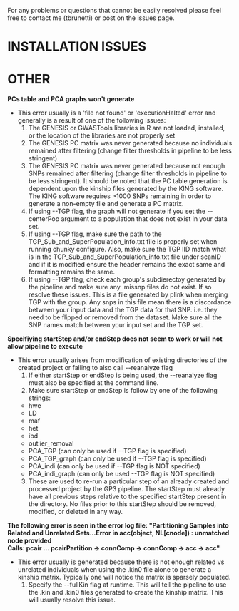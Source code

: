 For any problems or questions that cannot be easily resolved please feel free to contact me (tbrunetti) or post on the issues page.

# INSTALLATION ISSUES



# OTHER
__PCs table and PCA graphs won't generate__
  * This error usually is a 'file not found' or 'executionHalted' error and generally is a result of one of the following issues:  
	1.  The GENESIS or GWASTools libraries in R are not loaded, installed, or the location of the libraries are not properly set
	2.  The GENESIS PC matrix was never generated because no individuals remained after filtering (change filter thresholds in pipeline to be less stringent)
	3.  The GENESIS PC matrix was never generated because not enough SNPs remained after filtering (change filter thresholds in pipeline to be less stringent).  It should be noted that the PC table generation is dependent upon the kinship files generated by the KING software.  The KING software requires >1000 SNPs remaining in order to generate a non-empty file and generate a PC matrix.
	4.  If using --TGP flag, the graph will not generate if you set the --centerPop argument to a population that does not exist in your data set.
	5.  If using --TGP flag, make sure the path to the TGP_Sub_and_SuperPopulation_info.txt file is properly set when running chunky configure.  Also, make sure the TGP IID match what is in the TGP_Sub_and_SuperPopulation_info.txt file under scanID and if it is modified ensure the header remains the exact same and formatting remains the same.
	6.  If using --TGP flag, check each group's subdierectoy generated by the pipeline and make sure any .missnp files do not exist.  If so resolve these issues.  This is a file generated by plink when merging TGP with the group.  Any snps in this file mean there is a discordance between your input data and the TGP data for that SNP.  i.e. they need to be flipped or removed from the dataset.  Make sure all the SNP names match between your input set and the TGP set.

__Specifiying startStep and/or endStep does not seem to work or will not allow pipeline to execute__
  * This error usually arises from modification of existing directories of the created project or failing to also call --reanalyze flag
	1.  If either startStep or endStep is being used, the --reanalyze flag must also be specified at the command line.
	2.  Make sure startStep or endStep is follow by one of the following strings:  
    * hwe
    * LD
    * maf
    * het
    * ibd
    * outlier_removal
    * PCA_TGP (can only be used if --TGP flag is specified)
    * PCA_TGP_graph (can only be used if --TGP flag is specified)
    * PCA_indi (can only be used if --TGP flag is NOT specified)
    * PCA_indi_graph (can only be used --TGP flag is NOT specified)  
	3.  These are used to re-run a particular step of an already created and processed project by the GP3 pipeline.  The startStep must already have all previous steps relative to the specified startStep present in the directory.  No files prior to this startStep should be removed, modified, or deleted in any way.  

__The following error is seen in the error log file: "Partitioning Samples into Related and Unrelated Sets...Error in acc(object, NL[cnode]) : unmatched node provided  
Calls: pcair ... pcairPartition -> connComp -> connComp -> acc -> acc"__
  * This error usually is generated because there is not enough related vs unrelated individuals when using the .kin0 file alone to generate a kinship matrix.  Typically one will notice the matrix is sparsely populated. 
	1.  Specify the --fullKin flag at runtime. This will tell the pipeline to use the .kin and .kin0 files generated to create the kinship matrix.  This will usually resolve this issue.
